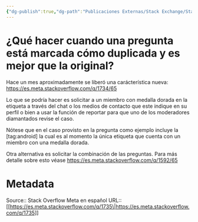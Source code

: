 ```yaml
---
{"dg-publish":true,"dg-path":"Publicaciones Externas/Stack Exchange/Stack Overflow en español/Stack Overflow en español Meta/es.meta.stackoverflow.com-1735.md","permalink":"/publicaciones-externas/stack-exchange/stack-overflow-en-espanol/stack-overflow-en-espanol-meta/es-meta-stackoverflow-com-1735/","title":"¿Qué hacer cuando una pregunta está marcada cómo duplicada y es mejor que la original?","hide":true,"noteIcon":"default","created":"2024-04-03T12:49:10.510-06:00","updated":"2024-04-05T16:44:00.770-06:00"}
---
```


# ¿Qué hacer cuando una pregunta está marcada cómo duplicada y es mejor que la original?

Hace un mes aproximadamente se liberó una carácterística nueva:  https://es.meta.stackoverflow.com/q/1734/65

Lo que se podría hacer es solicitar a un miembro con medalla dorada en la etiqueta a través del chat o los medios de contacto que este indique en su perfil o bien a usar la función de reportar para que uno de los moderadores diamantados revise el caso.

Nótese que en el caso provisto en la pregunta como ejemplo incluye la [tag:android] la cual es al momento la única etiqueta que cuenta con un miembro con una medalla dorada.

Otra alternativa es solicitar la combinación de las preguntas. Para más detalle sobre esto véase https://es.meta.stackoverflow.com/q/1592/65

# Metadata
Source:: Stack Overflow Meta en español
URL:: [[https://es.meta.stackoverflow.com/q/1735\|https://es.meta.stackoverflow.com/q/1735]]

